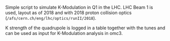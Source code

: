Simple script to simulate K-Modulation in Q1 in the LHC.
LHC Beam 1 is used, layout as of 2018 and with 2018 proton collision optics (`/afs/cern.ch/eng/lhc/optics/runII/2018`).

K strength of the quadrupole is logged in a table together with the tunes and can be used as input for K-Modulation analysis in omc3.